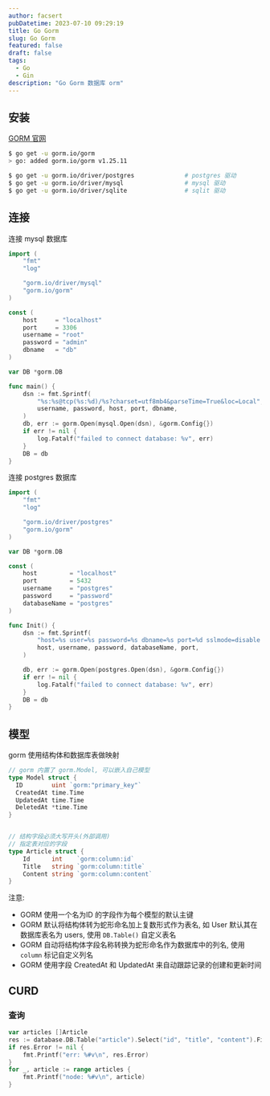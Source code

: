 ```yaml
---
author: facsert
pubDatetime: 2023-07-10 09:29:19
title: Go Gorm
slug: Go Gorm
featured: false
draft: false
tags:
  - Go
  - Gin
description: "Go Gorm 数据库 orm"
---
```


## 安装

[GORM 官网](https://gorm.io/)

```bash
$ go get -u gorm.io/gorm
> go: added gorm.io/gorm v1.25.11

$ go get -u gorm.io/driver/postgres              # postgres 驱动
$ go get -u gorm.io/driver/mysql                 # mysql 驱动
$ go get -u gorm.io/driver/sqlite                # sqlit 驱动
```

## 连接

连接 mysql 数据库

```go
import (
    "fmt"
    "log"

    "gorm.io/driver/mysql"
    "gorm.io/gorm"
)

const (
    host     = "localhost"
    port     = 3306
    username = "root"
    password = "admin"
    dbname   = "db"
)

var DB *gorm.DB

func main() {
    dsn := fmt.Sprintf(
        "%s:%s@tcp(%s:%d)/%s?charset=utf8mb4&parseTime=True&loc=Local",
        username, password, host, port, dbname,
    )
    db, err := gorm.Open(mysql.Open(dsn), &gorm.Config{})
    if err != nil {
        log.Fatalf("failed to connect database: %v", err)
    }
    DB = db
}
```

连接 postgres 数据库

```go
import (
    "fmt"
    "log"

    "gorm.io/driver/postgres"
    "gorm.io/gorm"
)

var DB *gorm.DB

const (
    host         = "localhost"
    port         = 5432
    username     = "postgres"
    password     = "password"
    databaseName = "postgres"
)

func Init() {
    dsn := fmt.Sprintf(
        "host=%s user=%s password=%s dbname=%s port=%d sslmode=disable TimeZone=Asia/Shanghai",
        host, username, password, databaseName, port,
    )

    db, err := gorm.Open(postgres.Open(dsn), &gorm.Config{})
    if err != nil {
        log.Fatalf("failed to connect database: %v", err)
    }
    DB = db
}
```

## 模型

gorm 使用结构体和数据库表做映射

```go
// gorm 内置了 gorm.Model, 可以嵌入自己模型
type Model struct {
  ID        uint `gorm:"primary_key"`
  CreatedAt time.Time
  UpdatedAt time.Time
  DeletedAt *time.Time
}


// 结构字段必须大写开头(外部调用)
// 指定表对应的字段
type Article struct {
    Id      int    `gorm:column:id`
    Title   string `gorm:column:title`
    Content string `gorm:column:content`
}
```

注意:

- GORM 使用一个名为ID 的字段作为每个模型的默认主键
- GORM 默认将结构体转为蛇形命名加上复数形式作为表名, 如 User 默认其在数据库表名为 users, 使用 `DB.Table()` 自定义表名
- GORM 自动将结构体字段名称转换为蛇形命名作为数据库中的列名, 使用 `column` 标记自定义列名
- GORM 使用字段 CreatedAt 和 UpdatedAt 来自动跟踪记录的创建和更新时间

## CURD

### 查询

```go
var articles []Article
res := database.DB.Table("article").Select("id", "title", "content").Find(&articles)
if res.Error != nil {
    fmt.Printf("err: %#v\n", res.Error)
}
for _, article := range articles {
    fmt.Printf("node: %#v\n", article)
}
```
